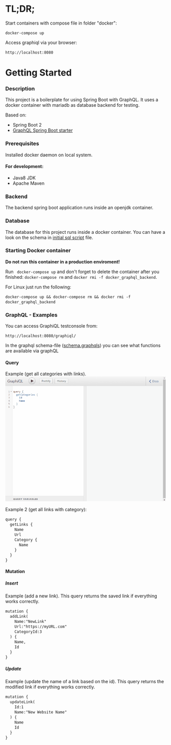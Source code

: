 # TL;DR;
Start containers with compose file in folder "docker":
```
docker-compose up
```
Access graphiql via your browser:
```text
http://localhost:8080
```

# Getting Started
### Description
This project is a boilerplate for using Spring Boot with GraphQL.
It uses a docker container with mariadb as database backend for testing.

Based on:
 - Spring Boot 2
 - [GraphQL Spring Boot starter](https://github.com/graphql-java-kickstart/graphql-spring-boot) 

### Prerequisites
Installed docker daemon on local system.

#### For development:
- Java8 JDK
- Apache Maven

### Backend
The backend spring boot application runs inside an openjdk container.

### Database
The database for this project runs inside a docker container. You can have a look on the schema in [initial sql script](docker/init.sql) file.

### Starting Docker container
**Do not run this container in a production enviroment!**

Run ` docker-compose up` and don't forget to delete the container after you finished: `docker-compose rm` and `docker rmi -f docker_graphql_backend`.

For Linux just run the following:

```
docker-compose up && docker-compose rm && docker rmi -f docker_graphql_backend
```

### GraphQL - Examples
You can access GraphiQL testconsole from:

```text
http://localhost:8080/graphiql/
```

In the graphql schema-file ([schema.graphqls](src/main/resources/schema.graphqls)) you can see what functions are available via graphQL

#### Query

Example (get all categories with links).
![GraphQLQuery](doc/graphiql.gif "GraphiQL")

Example 2 (get all links with category):

```text
query {
  getLinks {
  	Name
    Url 
    Category {
      Name
    }
  }
}
```

#### Mutation 
##### Insert

Example (add a new link).
This query returns the saved link if everything works correctly.

```text
mutation {
  addLink(
    Name:"NewLink"
    Url:"https://myURL.com"
    CategoryId:3
  ) {
    Name,
    Id
  }
}
```

##### Update

Example (update the name of a link based on the id).
This query returns the modified link if everything works correctly.

```
mutation {
  updateLink(
    Id:1
    Name:"New Website Name"
  ) {
    Name
    Id
  }
}
```
